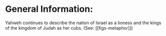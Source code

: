 # General Information:

Yahweh continues to describe the nation of Israel as a lioness and the kings of the kingdom of Judah as her cubs. (See: [[figs-metaphor]])